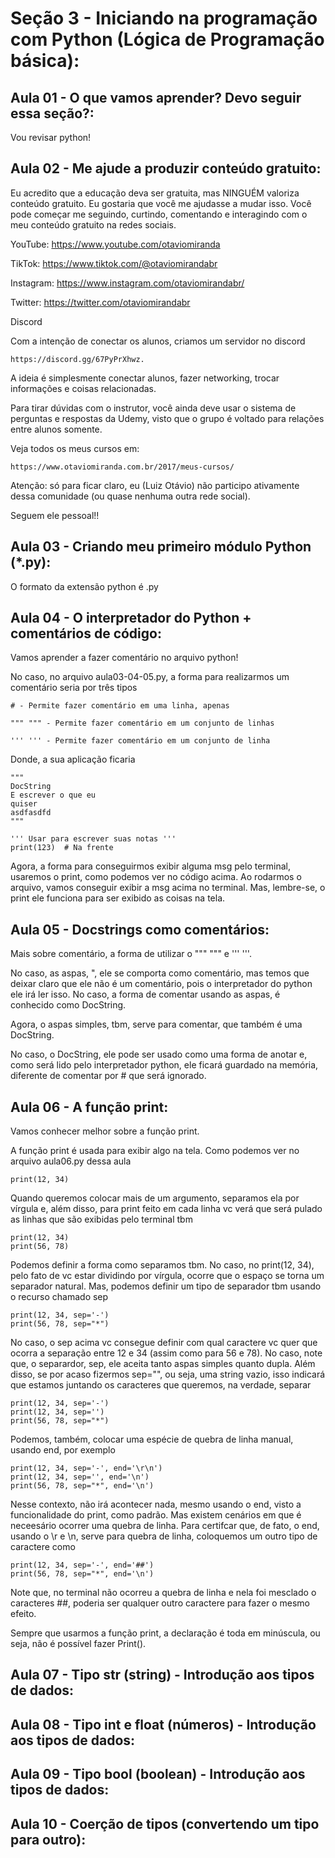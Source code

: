 # Seção 3 - Iniciando na programação com Python (Lógica de Programação básica):

## Aula 01 - O que vamos aprender? Devo seguir essa seção?:
Vou revisar python!

## Aula 02 - Me ajude a produzir conteúdo gratuito:
Eu acredito que a educação deva ser gratuita, mas NINGUÉM valoriza conteúdo gratuito. Eu gostaria que você me ajudasse a mudar isso. Você pode começar me seguindo, curtindo, comentando e interagindo com o meu conteúdo gratuito na redes sociais.

YouTube: https://www.youtube.com/otaviomiranda

TikTok: https://www.tiktok.com/@otaviomirandabr

Instagram: https://www.instagram.com/otaviomirandabr/

Twitter: https://twitter.com/otaviomirandabr

Discord

Com a intenção de conectar os alunos, criamos um servidor no discord 

    https://discord.gg/67PyPrXhwz.

A ideia é simplesmente conectar alunos, fazer networking, trocar informações e coisas relacionadas.

Para tirar dúvidas com o instrutor, você ainda deve usar o sistema de perguntas e respostas da Udemy, visto que o grupo é voltado para relações entre alunos somente.

Veja todos os meus cursos em: 

    https://www.otaviomiranda.com.br/2017/meus-cursos/

Atenção: só para ficar claro, eu (Luiz Otávio) não participo ativamente dessa comunidade (ou quase nenhuma outra rede social).

Seguem ele pessoal!!

## Aula 03 - Criando meu primeiro módulo Python (*.py):
O formato da extensão python é .py

## Aula 04 - O interpretador do Python + comentários de código:
Vamos aprender a fazer comentário no arquivo python!

No caso, no arquivo aula03-04-05.py, a forma para realizarmos um comentário seria por três tipos

    # - Permite fazer comentário em uma linha, apenas

    """ """ - Permite fazer comentário em um conjunto de linhas

    ''' ''' - Permite fazer comentário em um conjunto de linha

Donde, a sua aplicação ficaria

    """
    DocString
    E escrever o que eu
    quiser
    asdfasdfd
    """

    ''' Usar para escrever suas notas '''
    print(123)  # Na frente

Agora, a forma para conseguirmos exibir alguma msg pelo terminal, usaremos o print, como podemos ver no código acima. Ao rodarmos o arquivo, vamos conseguir exibir a msg acima no terminal. Mas, lembre-se, o print ele funciona para ser exibido as coisas na tela.

## Aula 05 - Docstrings como comentários:
Mais sobre comentário, a forma de utilizar o """ """ e ''' '''.

No caso, as aspas, ", ele se comporta como comentário, mas temos que deixar claro que ele não é um comentário, pois o interpretador do python ele irá ler isso. No caso, a forma de comentar usando as aspas, é conhecido como DocString.

Agora, o aspas simples, tbm, serve para comentar, que também é uma DocString.

No caso, o DocString, ele pode ser usado como uma forma de anotar e, como será lido pelo interpretador python, ele ficará guardado na memória, diferente de comentar por # que será ignorado.

## Aula 06 - A função print:
Vamos conhecer melhor sobre a função print.

A função print é usada para exibir algo na tela. Como podemos ver no arquivo aula06.py dessa aula

    print(12, 34)

Quando queremos colocar mais de um argumento, separamos ela por vírgula e, além disso, para print feito em cada linha vc verá que será pulado as linhas que são exibidas pelo terminal tbm

    print(12, 34)
    print(56, 78)

Podemos definir a forma como separamos tbm. No caso, no print(12, 34), pelo fato de vc estar dividindo por vírgula, ocorre que o espaço se torna um separador natural. Mas, podemos definir um tipo de separador tbm usando o recurso chamado sep

    print(12, 34, sep='-')
    print(56, 78, sep="*")

No caso, o sep acima vc consegue definir com qual caractere vc quer que ocorra a separação entre 12 e 34 (assim como para 56 e 78). No caso, note que, o separardor, sep, ele aceita tanto aspas simples quanto dupla. Além disso, se por acaso fizermos sep="", ou seja, uma string vazio, isso indicará que estamos juntando os caracteres que queremos, na verdade, separar

    print(12, 34, sep='-')
    print(12, 34, sep='')
    print(56, 78, sep="*")

Podemos, também, colocar uma espécie de quebra de linha manual, usando  end, por exemplo

    print(12, 34, sep='-', end='\r\n')
    print(12, 34, sep='', end='\n')
    print(56, 78, sep="*", end='\n')

Nesse contexto, não irá acontecer nada, mesmo usando o end, visto a funcionalidade do print, como padrão. Mas existem cenários em que é neceesário ocorrer uma quebra de linha. Para certifcar que, de fato, o end, usando o \r e \n, serve para quebra de linha, coloquemos um outro tipo de caractere como

    print(12, 34, sep='-', end='##')
    print(56, 78, sep="*", end='\n')

Note que, no terminal não ocorreu a quebra de linha e nela foi mesclado o caracteres ##, poderia ser qualquer outro caractere para fazer o mesmo efeito.

Sempre que usarmos a função print, a declaração é toda em minúscula, ou seja, não é possível fazer Print().

## Aula 07 - Tipo str (string) - Introdução aos tipos de dados:


## Aula 08 - Tipo int e float (números) - Introdução aos tipos de dados:

## Aula 09 - Tipo bool (boolean) - Introdução aos tipos de dados:

## Aula 10 - Coerção de tipos (convertendo um tipo para outro):
